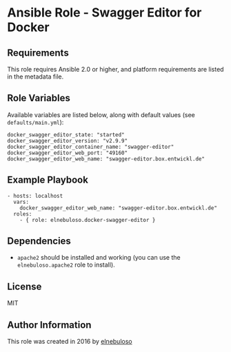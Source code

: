# Ansible Role - Swagger Editor for Docker



## Requirements

This role requires Ansible 2.0 or higher, and platform requirements are listed in the metadata file.

## Role Variables

Available variables are listed below, along with default values (see `defaults/main.yml`):

```
docker_swagger_editor_state: "started"
docker_swagger_editor_version: "v2.9.9"
docker_swagger_editor_container_name: "swagger-editor"
docker_swagger_editor_web_port: "49160"
docker_swagger_editor_web_name: "swagger-editor.box.entwickl.de"
```

## Example Playbook

```
- hosts: localhost
  vars:
    docker_swagger_editor_web_name: "swagger-editor.box.entwickl.de"
  roles:
    - { role: elnebuloso.docker-swagger-editor }
```

## Dependencies

- `apache2` should be installed and working (you can use the `elnebuloso.apache2` role to install).

##  License

MIT

##  Author Information

This role was created in 2016 by [elnebuloso](https://github.com/elnebuloso/)